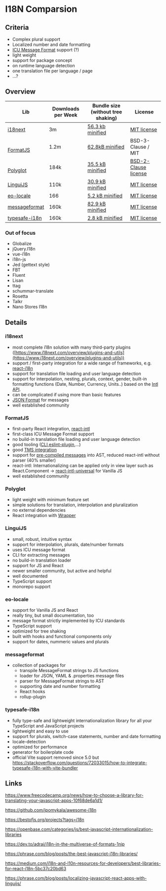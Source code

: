 # I18N Comparsion

## Criteria

-   Complex plural support
-   Localized number and date formatting
-   [ICU Message Format](https://crowdin.com/blog/2022/04/13/icu-guide) support (?)
-   light weight
-   support for package concept
-   on runtime language detection
-   one translation file per language / page
-   ...?

## Overview

| Lib                                                             | Downloads per Week | Bundle size (without tree shaking)                                             | License                                                                           |
| --------------------------------------------------------------- | ------------------ | ------------------------------------------------------------------------------ | --------------------------------------------------------------------------------- |
| [i18next](https://github.com/i18next/i18next)                   | 3m                 | [56.3 kb minified](https://bundlephobia.com/package/i18next@22.0.2)            | [MIT license](https://github.com/i18next/i18next/blob/master/LICENSE)             |
| <br />[FormatJS](https://github.com/formatjs/formatjs)          | 1.2m               | [62.8kB minified](https://bundlephobia.com/package/react-intl@6.2.1)           | BSD-3-Clause / MIT                                                                |
| <br />[Polyglot](https://github.com/airbnb/polyglot.js)<br />   | 184k               | [35.5 kB minified](https://bundlephobia.com/package/node-polyglot@2.4.2)       | [BSD-2-Clause license](https://github.com/airbnb/polyglot.js/blob/master/LICENSE) |
| [LinguiJS](https://github.com/lingui/js-lingui/)                | 110k               | [30.9 kB minified](https://bundlephobia.com/package/@lingui/react@3.15.0)      | [MIT license](https://github.com/lingui/js-lingui/blob/main/LICENSE)              |
| [eo-locale](https://github.com/ibitcy/eo-locale)                | 166                | [5.2 kB minified](https://bundlephobia.com/package/eo-locale@7.4.2)            | [MIT license](https://github.com/ibitcy/eo-locale/blob/master/LICENSE)            |
| [messageformat](https://github.com/messageformat/messageformat) | 160k               | [82.9 kB minified](https://bundlephobia.com/package/@messageformat/core@3.0.1) | [MIT license](https://github.com/messageformat/messageformat/blob/master/LICENSE) |
| [typesafe-i18n](https://github.com/ivanhofer/typesafe-i18n)     | 160k               | [2.8 kB minified](https://bundlephobia.com/package/typesafe-i18n@5.20.0)       | [MIT license](https://github.com/ivanhofer/typesafe-i18n/blob/main/LICENSE)       |

### Out of focus

-   Globalize
-   jQuery.I18n
-   vue-i18n
-   i18n-js
-   Jed (gettext style)
-   FBT
-   Fluent
-   Lisan
-   ttag
-   schummar-translate
-   Rosetta
-   Talkr
-   Nano Stores I18n

## Details

### i18next

-   most complete i18n solution with many third-party plugins ([https://www.i18next.com/overview/plugins-and-utils](https://www.i18next.com/overview/plugins-and-utils))
-   support / first-party integration for a wide range of frameworks, e.g. [react-i18n](https://react.i18next.com/)
-   support for translation file loading and user language detection
-   support for interpolation, nesting, plurals, context, gender, built-in formatting functions (Date, Number, Currency, Units..) based on the [Intl API](https://developer.mozilla.org/en-US/docs/Web/JavaScript/Reference/Global_Objects/Intl).
-   can be complicated if using more than basic features
-   [JSON Format](https://www.i18next.com/misc/json-format) for messages
-   well established community

### FormatJS

-   first-party React integration, [react-intl](https://formatjs.io/docs/react-intl/)
-   first-class ICU Message Format support
-   no build-in translation file loading and user language detection
-   good tooling ([CLI](https://formatjs.io/docs/tooling/cli),[eslint-plugin](https://https://formatjs.io/docs/tooling/linter),...)
-   good [TMS integration](https://formatjs.io/docs/getting-started/message-extraction/#translation-management-system-tms-integration)
-   support for [pre-compiled messages](https://formatjs.io/docs/guides/advanced-usage) into AST, reduced react-intl without parser (40% smaller)
-   react-intl: Internationalizing can be applied only in view layer such as React.Component -> [react-intl-universal](https://github.com/alibaba/react-intl-universal) for Vanilla JS
-   well established community

### Polyglot

-   light weight with minimum feature set
-   simple solutions for translation, interpolation and pluralization
-   no external dependencies
-   React integration with [Wrapper](https://github.com/nayaabkhan/react-polyglot)

### LinguiJS

-   small, robust, intuitive syntax
-   support for interpolation, plurals, date/number formats
-   uses ICU message format
-   CLI for extracting messages
-   no build-in translation loader
-   support for JS and React
-   newer smaller community, but active and helpful
-   well documented
-   TypeScript support
-   monorepo support

### eo-locale

-   support for Vanilla JS and React
-   really tiny, but small documentation, too
-   message format strictly implemented by ICU standards
-   TypeScript support
-   optimized for tree shaking
-   built with hooks and functional components only
-   support for dates, nummeric values and plurals

### messageformat

-   collection of packages for
    -   transpile MessageFormat strings to JS functions
    -   loader for JSON, YAML & .properties message files
    -   parser for MessageFormat strings to AST
    -   supporting date and number formatting
    -   React hooks
    -   rollup-plugin

### typesafe-i18n

-   fully type-safe and lightweight internationalization library for all your TypeScript and JavaScript projects
-   lightweight and easy to use
-   support for plurals, switch-case statements, number and date formatting
-   locale-detection
-   optimized for performance
-   generator for boilerplate code
-   official Vite support removed since 5.0 but https://stackoverflow.com/questions/72033015/how-to-integrate-typesafe-i18n-with-vite-bundler

## Links

https://www.freecodecamp.org/news/how-to-choose-a-library-for-translating-your-javascript-apps-10f68de6a1d1/

https://github.com/jpomykala/awesome-i18n

https://bestofjs.org/projects?tags=i18n

https://openbase.com/categories/js/best-javascript-internationalization-libraries

https://dev.to/adrai/i18n-in-the-multiverse-of-formats-1nip

https://phrase.com/blog/posts/the-best-javascript-i18n-libraries/

https://medium.com/i18n-and-l10n-resources-for-developers/best-libraries-for-react-i18n-5bc37c20bd63

https://phrase.com/blog/posts/localizing-javascript-react-apps-with-linguijs/
